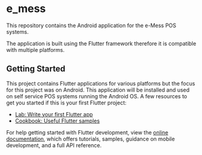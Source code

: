 # e_mess

This repository contains the Android application for the e-Mess POS systems.

The application is built using the Flutter framework therefore it is compatible with multiple platforms.

## Getting Started

This project contains Flutter applications for various platforms but the focus for this project was on Android.
This application will be installed and used on self service POS systems running the Android OS.
A few resources to get you started if this is your first Flutter project:

- [Lab: Write your first Flutter app](https://docs.flutter.dev/get-started/codelab)
- [Cookbook: Useful Flutter samples](https://docs.flutter.dev/cookbook)

For help getting started with Flutter development, view the
[online documentation](https://docs.flutter.dev/), which offers tutorials,
samples, guidance on mobile development, and a full API reference.
